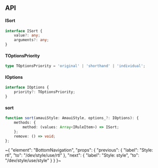 

## API

#### ISort

```ts
interface ISort {
    value?: any;
    arguments?: any;
}
```

#### TOptionsPriority

```ts
type TOptionsPriority = 'original' | 'shorthand' | 'individual';
```

#### IOptions

```ts
interface IOptions {
    priority?: TOptionsPriority;
}
```

#### sort

```ts
function sort(amauiStyle: AmauiStyle, options_?: IOptions): {
    methods: {
        method: (values: Array<IRuleItem>) => ISort;
    };
    remove: () => void;
};
```


~{
  "element": "BottomNavigation",
  "props": {
    "previous": {
      "label": "Style: rtl",
      "to": "/dev/style/use/rtl"
    },
    "next": {
      "label": "Style: style",
      "to": "/dev/style/use/style"
    }
  }
}~